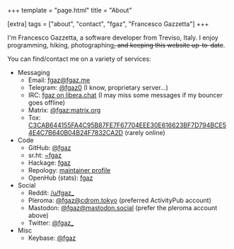 +++
template = "page.html"
title = "About"

[extra]
tags = ["about", "contact", "fgaz", "Francesco Gazzetta"]
+++

I'm Francesco Gazzetta, a software developer from Treviso, Italy. I enjoy programming, hiking, photographing<del>, and keeping this website up-to-date</del>.

You can find/contact me on a variety of services:

* Messaging
  * Email: <a rel="me" href="mailto:fgaz@fgaz.me">fgaz@fgaz.me</a>
  * Telegram: <a rel="me" href="https://telegram.me/fgaz0">@fgaz0</a> (I know, proprietary server...)
  * IRC: <a rel="me" href="irc://irc.libera.chat/fgaz,isnick">fgaz on libera.chat</a> (I may miss some messages if my bouncer goes offline)
  * Matrix: <a rel="me" href="https://matrix.to/#/@fgaz:matrix.org">@fgaz:matrix.org</a>
  * Tox: <a rel="me" href="tox:C3CAB644155FA4C95B87FE7F67704EEE30E616623BF7D794BCE54E4C7B640B04B24F7832CA2D">C3CAB644155FA4C95B87FE7F67704EEE30E616623BF7D794BCE54E4C7B640B04B24F7832CA2D</a> (rarely online)
* Code
  * GitHub: <a rel="me" href="https://github.com/fgaz">@fgaz</a>
  * sr.ht: <a rel="me" href="https://git.sr.ht/~fgaz">~fgaz</a>
  * Hackage: <a rel="me" href="https://hackage.haskell.org/user/fgaz">fgaz</a>
  * Repology: <a rel="me" href="https://repology.org/maintainer/fgaz%40fgaz.me">maintainer profile</a>
  * OpenHub (stats): <a rel="me" href="https://www.openhub.net/accounts/fgaz">fgaz</a>
* Social
  * Reddit: <a rel="me" href="https://reddit.com/u/fgaz_">/u/fgaz\_</a>
  * Pleroma: <a rel="me" href="https://cdrom.tokyo/fgaz">@fgaz@cdrom.tokyo</a> (preferred ActivityPub account)
  * Mastodon: <a rel="me" href="https://mastodon.social/@fgaz">@fgaz@mastodon.social</a> (prefer the pleroma account above)
  * Twitter: <a rel="me" href="https://twitter.com/fgaz_">@fgaz\_</a>
* Misc
  * Keybase: <a rel="me" href="https://keybase.io/fgaz">@fgaz</a>
